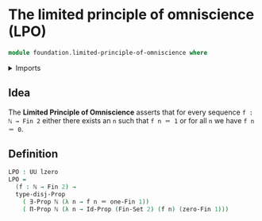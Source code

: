 # The limited principle of omniscience (LPO)

```agda
module foundation.limited-principle-of-omniscience where
```

<details><summary>Imports</summary>
```agda
open import foundation.disjunction
open import foundation.existential-quantification
open import foundation.identity-types
open import foundation.propositions
open import foundation.sets
open import foundation.universe-levels
open import elementary-number-theory.natural-numbers
open import univalent-combinatorics.standard-finite-types
```
</details>

## Idea

The **Limited Principle of Omniscience** asserts that for every sequence `f : ℕ → Fin 2` either there exists an `n` such that `f n ＝ 1` or for all `n` we have `f n ＝ 0`.

## Definition

```agda
LPO : UU lzero
LPO =
  (f : ℕ → Fin 2) →
  type-disj-Prop
    ( ∃-Prop ℕ (λ n → f n ＝ one-Fin 1))
    ( Π-Prop ℕ (λ n → Id-Prop (Fin-Set 2) (f n) (zero-Fin 1)))
```
